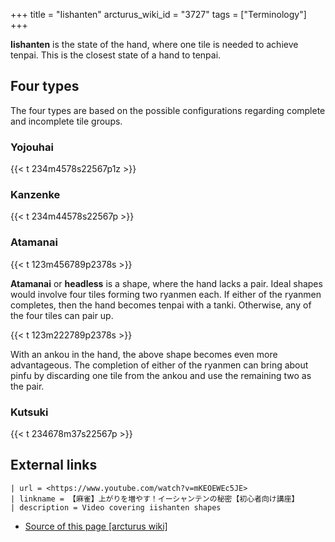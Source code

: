 +++
title = "Iishanten"
arcturus_wiki_id = "3727"
tags = ["Terminology"]
+++

**Iishanten** is the state of the hand, where one tile is needed to achieve tenpai. This is the
closest state of a hand to tenpai.

## Four types

The four types are based on the possible configurations regarding complete and incomplete tile
groups.

### Yojouhai

{{< t 234m4578s22567p1z >}}

### Kanzenke

{{< t 234m44578s22567p >}}

### Atamanai

{{< t 123m456789p2378s >}}

**Atamanai** or **headless** is a shape, where the hand lacks a pair. Ideal shapes would involve
four tiles forming two ryanmen each. If either of the ryanmen completes, then the hand becomes
tenpai with a tanki. Otherwise, any of the four tiles can pair up.

{{< t 123m222789p2378s >}}

With an ankou in the hand, the above shape becomes even more advantageous. The completion of either
of the ryanmen can bring about pinfu by discarding one tile from the ankou and use the remaining two
as the pair.

### Kutsuki

{{< t 234678m37s22567p >}}

## External links

```Youtube
| url = <https://www.youtube.com/watch?v=mKEOEWEc5JE>
| linkname = 【麻雀】上がりを増やす！イーシャンテンの秘密【初心者向け講座】
| description = Video covering iishanten shapes
```

- [Source of this page [arcturus wiki]](http://arcturus.su/wiki/Iishanten)
